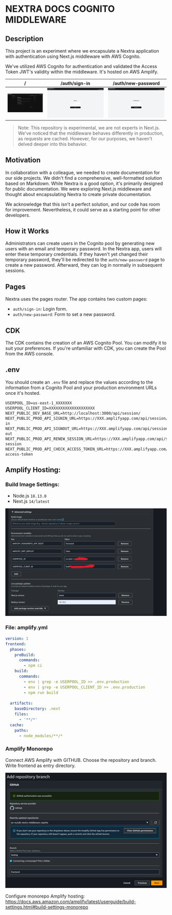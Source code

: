 # NEXTRA DOCS COGNITO MIDDLEWARE

## Description

This project is an experiment where we encapsulate a Nextra application with authentication using Next.js middleware with AWS Cognito.

We've utilized AWS Cognito for authentication and validated the Access Token JWT's validity within the middleware. It's hosted on AWS Amplify.

| /                        | /auth/sign-in               | /auth/new-password               |
| ------------------------ | --------------------------- | -------------------------------- |
| ![home](assets/home.jpg) | ![home](assets/sign-in.jpg) | ![home](assets/new-password.png) |            


> Note: This repository is experimental, we are not experts in Next.js. We've noticed that the middleware behaves differently in production, as requests are cached. However, for our purposes, we haven't delved deeper into this behavior.

## Motivation

In collaboration with a colleague, we needed to create documentation for our side projects. We didn't find a comprehensive, well-formatted solution based on Markdown. While Nextra is a good option, it's primarily designed for public documentation. We were exploring Next.js middleware and thought about encapsulating Nextra to create private documentation.

We acknowledge that this isn't a perfect solution, and our code has room for improvement. Nevertheless, it could serve as a starting point for other developers.

## How it Works

Administrators can create users in the Cognito pool by generating new users with an email and temporary password. In the Nextra app, users will enter these temporary credentials. If they haven't yet changed their temporary password, they'll be redirected to the `auth/new-password` page to create a new password. Afterward, they can log in normally in subsequent sessions.

## Pages

Nextra uses the pages router. The app contains two custom pages:

- `auth/sign-in`: Login form.
- `auth/new-password`: Form to set a new password.

## CDK

The CDK contains the creation of an AWS Cognito Pool. You can modify it to suit your preferences. If you're unfamiliar with CDK, you can create the Pool from the AWS console.

## .env

You should create an `.env` file and replace the values according to the information from a Cognito Pool and your production environment URLs once it's hosted.

```env
USERPOOL_ID=us-east-1_XXXXXXX 
USERPOOL_CLIENT_ID=XXXXXXXXXXXXXXXXXXXX
NEXT_PUBLIC_DEV_BASE_URL=http://localhost:3000/api/session/
NEXT_PUBLIC_PROD_API_SIGNIN_URL=https://XXX.amplifyapp.com/api/session/sign-in
NEXT_PUBLIC_PROD_API_SIGNOUT_URL=https://XXX.amplifyapp.com/api/session/sign-out
NEXT_PUBLIC_PROD_API_RENEW_SESSION_URL=https://XXX.amplifyapp.com/api/session/renew-session
NEXT_PUBLIC_PROD_API_CHECK_ACCESS_TOKEN_URL=https://XXX.amplifyapp.com/api/session/check-access-token
```

## Amplify Hosting:

### Build Image Settings:

- Node.js `18.13.0`
- Next.js `14/latest`

![amplify-build-image](assets/env-amplify.png)

### File: amplify.yml

```yml
version: 1
frontend:
  phases:
    preBuild:
      commands:
        - npm ci
    build:
      commands:
        - env | grep -e USERPOOL_ID >> .env.production
        - env | grep -e USERPOOL_CLIENT_ID >> .env.production
        - npm run build
        
  artifacts:
    baseDirectory: .next
    files:
      - '**/*'
  cache:
    paths:
      - node_modules/**/*
```

### Amplify Monorepo

Connect AWS Amplify with GITHUB. Choose the repository and branch. Write frontend as entry directory.

![amplify-monorepo](assets/monorepo-amplify.png)

Configure monorepo Amplify hosting: https://docs.aws.amazon.com/amplify/latest/userguide/build-settings.html#build-settings-monorepo